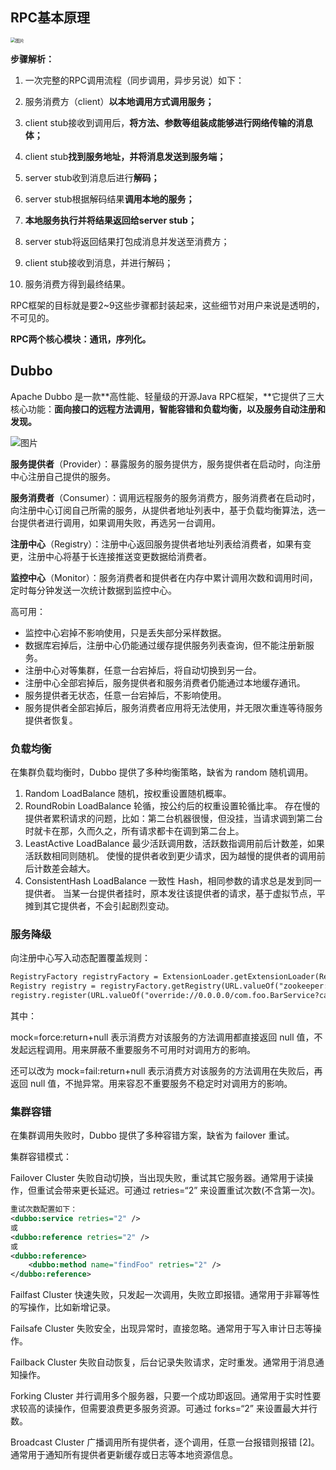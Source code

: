 ## RPC基本原理

<img src="https://mmbiz.qpic.cn/mmbiz_png/uJDAUKrGC7JJjARRqcZibY4ZPv60renshVx3xhf4RyUVtia7Tvo4BBs70SFKRonhrPrNsiap2rEAQCn4IWUoS3HZA/640?wx_fmt=png&wxfrom=5&wx_lazy=1&wx_co=1" alt="图片" style="zoom:50%;" />

**步骤解析：**

1. 一次完整的RPC调用流程（同步调用，异步另说）如下：

2. 服务消费方（client）**以本地调用方式调用服务；**
3. client stub接收到调用后，**将方法、参数等组装成能够进行网络传输的消息体；**
4. client stub**找到服务地址，并将消息发送到服务端；**
5. server stub收到消息后进行**解码；**
6. server stub根据解码结果**调用本地的服务；**
7. **本地服务执行并将结果返回给server stub；**
8. server stub将返回结果打包成消息并发送至消费方；
9. client stub接收到消息，并进行解码；
10. 服务消费方得到最终结果。

RPC框架的目标就是要2~9这些步骤都封装起来，这些细节对用户来说是透明的，不可见的。

**RPC两个核心模块：通讯，序列化。**



## Dubbo

Apache Dubbo 是一款**高性能、轻量级的开源Java RPC框架，**它提供了三大核心功能：**面向接口的远程方法调用，智能容错和负载均衡，以及服务自动注册和发现。**

![图片](https://mmbiz.qpic.cn/mmbiz_png/uJDAUKrGC7JJjARRqcZibY4ZPv60renshLSMRQe7NJpvDFrQMChLxI3BqIYQXrZvfs28iadQ1dDB4p84ydyb3KtQ/640?wx_fmt=png&wxfrom=5&wx_lazy=1&wx_co=1)

**服务提供者**（Provider）：暴露服务的服务提供方，服务提供者在启动时，向注册中心注册自己提供的服务。

**服务消费者**（Consumer）：调用远程服务的服务消费方，服务消费者在启动时，向注册中心订阅自己所需的服务，从提供者地址列表中，基于负载均衡算法，选一台提供者进行调用，如果调用失败，再选另一台调用。

**注册中心**（Registry）：注册中心返回服务提供者地址列表给消费者，如果有变更，注册中心将基于长连接推送变更数据给消费者。

**监控中心**（Monitor）：服务消费者和提供者在内存中累计调用次数和调用时间，定时每分钟发送一次统计数据到监控中心。

高可用：

- 监控中心宕掉不影响使用，只是丢失部分采样数据。
- 数据库宕掉后，注册中心仍能通过缓存提供服务列表查询，但不能注册新服务。
- 注册中心对等集群，任意一台宕掉后，将自动切换到另一台。
- 注册中心全部宕掉后，服务提供者和服务消费者仍能通过本地缓存通讯。
- 服务提供者无状态，任意一台宕掉后，不影响使用。
- 服务提供者全部宕掉后，服务消费者应用将无法使用，并无限次重连等待服务提供者恢复。



### 负载均衡

在集群负载均衡时，Dubbo 提供了多种均衡策略，缺省为 random 随机调用。

1. Random LoadBalance
   随机，按权重设置随机概率。
2. RoundRobin LoadBalance
   轮循，按公约后的权重设置轮循比率。
   存在慢的提供者累积请求的问题，比如：第二台机器很慢，但没挂，当请求调到第二台时就卡在那，久而久之，所有请求都卡在调到第二台上。
3. LeastActive LoadBalance
   最少活跃调用数，活跃数指调用前后计数差，如果活跃数相同则随机。
   使慢的提供者收到更少请求，因为越慢的提供者的调用前后计数差会越大。
4. ConsistentHash LoadBalance
   一致性 Hash，相同参数的请求总是发到同一提供者。
   当某一台提供者挂时，原本发往该提供者的请求，基于虚拟节点，平摊到其它提供者，不会引起剧烈变动。



### 服务降级

向注册中心写入动态配置覆盖规则：

```xml
RegistryFactory registryFactory = ExtensionLoader.getExtensionLoader(RegistryFactory.class).getAdaptiveExtension();
Registry registry = registryFactory.getRegistry(URL.valueOf("zookeeper://10.20.153.10:2181"));
registry.register(URL.valueOf("override://0.0.0.0/com.foo.BarService?category=configurators&dynamic=false&application=foo&mock=force:return+null"));
```

其中：

mock=force:return+null 表示消费方对该服务的方法调用都直接返回 null 值，不发起远程调用。用来屏蔽不重要服务不可用时对调用方的影响。

还可以改为 mock=fail:return+null 表示消费方对该服务的方法调用在失败后，再返回 null 值，不抛异常。用来容忍不重要服务不稳定时对调用方的影响。



### 集群容错

在集群调用失败时，Dubbo 提供了多种容错方案，缺省为 failover 重试。

集群容错模式：

Failover Cluster
失败自动切换，当出现失败，重试其它服务器。通常用于读操作，但重试会带来更长延迟。可通过 retries=“2” 来设置重试次数(不含第一次)。

```xml
重试次数配置如下：
<dubbo:service retries="2" />
或
<dubbo:reference retries="2" />
或
<dubbo:reference>
    <dubbo:method name="findFoo" retries="2" />
</dubbo:reference>
```



Failfast Cluster
快速失败，只发起一次调用，失败立即报错。通常用于非幂等性的写操作，比如新增记录。

Failsafe Cluster
失败安全，出现异常时，直接忽略。通常用于写入审计日志等操作。

Failback Cluster
失败自动恢复，后台记录失败请求，定时重发。通常用于消息通知操作。

Forking Cluster
并行调用多个服务器，只要一个成功即返回。通常用于实时性要求较高的读操作，但需要浪费更多服务资源。可通过 forks=“2” 来设置最大并行数。

Broadcast Cluster
广播调用所有提供者，逐个调用，任意一台报错则报错 [2]。通常用于通知所有提供者更新缓存或日志等本地资源信息。



